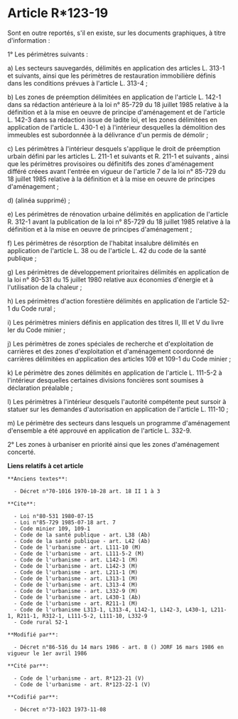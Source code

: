 # Article R*123-19

Sont en outre reportés, s'il en existe, sur les documents graphiques, à titre d'information :

1° Les périmètres suivants :

a) Les secteurs sauvegardés, délimités en application des articles L. 313-1 et suivants, ainsi que les périmètres de
restauration immobilière définis dans les conditions prévues à l'article L. 313-4 ;

b) Les zones  de préemption délimitées en application de l'article L. 142-1 dans sa rédaction antérieure à la loi n° 85-729
du 18 juillet 1985 relative à la définition et à la mise en oeuvre de principe d'aménagement et de l'article L. 142-3 dans sa
rédaction issue de ladite loi, et les zones délimitées en application de l'article L. 430-1 e) à l'intérieur desquelles la
démolition des immeubles est subordonnée à la délivrance d'un permis de démolir ;

c) Les périmètres à l'intérieur desquels s'applique le droit de préemption urbain défini par les articles L. 211-1 et
suivants et R. 211-1 et suivants , ainsi que les périmètres provisoires ou définitifs des zones d'aménagement différé créees
avant l'entrée en vigueur de l'article 7 de la loi n° 85-729 du 18 juillet 1985 relative à la définition et à la mise en
oeuvre de principes d'aménagement ;

d) (alinéa supprimé) ;

e) Les périmètres de rénovation urbaine délimités en application de l'article R. 312-1 avant la publication de la loi n°
85-729 du 18 juillet 1985 relative à la définition et à la mise en oeuvre de principes d'aménagement ;

f) Les périmètres de résorption de l'habitat insalubre délimités en application de l'article L. 38 ou de l'article L. 42 du
code de la santé publique ;

g) Les périmètres de développement prioritaires délimités en application de la loi n° 80-531 du 15 juillet 1980 relative aux
économies d'énergie et à l'utilisation de la chaleur ;

h) Les périmètres d'action forestière délimités en application de l'article 52-1 du Code rural ;

i) Les périmètres miniers définis en application des titres II, III et V du livre Ier du Code minier ;

j) Les périmètres de zones spéciales de recherche et d'exploitation de carrières et des zones d'exploitation et d'aménagement
coordonné de carrières délimitées en application des articles 109 et 109-1 du Code minier ;

k) Le périmètre des zones délimités en application de l'article L. 111-5-2 à l'intérieur desquelles certaines divisions
foncières sont soumises à déclaration préalable ;

l) Les périmètres à l'intérieur desquels l'autorité compétente peut sursoir à statuer sur les demandes d'autorisation en
application de l'article L. 111-10 ;

m) Le périmètre des secteurs dans lesquels un programme d'aménagement d'ensemble a été approuvé en application de l'article
L. 332-9.

2° Les zones à urbaniser en priorité ainsi que les zones d'aménagement concerté.

**Liens relatifs à cet article**

	**Anciens textes**:

	  - Décret n°70-1016 1970-10-28 art. 18 II 1 à 3

	**Cite**:

	  - Loi n°80-531 1980-07-15
	  - Loi n°85-729 1985-07-18 art. 7
	  - Code minier 109, 109-1
	  - Code de la santé publique - art. L38 (Ab)
	  - Code de la santé publique - art. L42 (Ab)
	  - Code de l'urbanisme - art. L111-10 (M)
	  - Code de l'urbanisme - art. L111-5-2 (M)
	  - Code de l'urbanisme - art. L142-1 (M)
	  - Code de l'urbanisme - art. L142-3 (M)
	  - Code de l'urbanisme - art. L211-1 (M)
	  - Code de l'urbanisme - art. L313-1 (M)
	  - Code de l'urbanisme - art. L313-4 (M)
	  - Code de l'urbanisme - art. L332-9 (M)
	  - Code de l'urbanisme - art. L430-1 (Ab)
	  - Code de l'urbanisme - art. R211-1 (M)
	  - Code de l'urbanisme L313-1, L313-4, L142-1, L142-3, L430-1, L211-1, R211-1, R312-1, L111-5-2, L111-10, L332-9
	  - Code rural 52-1

	**Modifié par**:

	  - Décret n°86-516 du 14 mars 1986 - art. 8 () JORF 16 mars 1986 en vigueur le 1er avril 1986

	**Cité par**:

	  - Code de l'urbanisme - art. R*123-21 (V)
	  - Code de l'urbanisme - art. R*123-22-1 (V)

	**Codifié par**:

	  - Décret n°73-1023 1973-11-08

